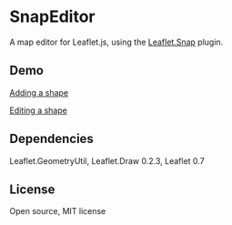 # SnapEditor

A map editor for Leaflet.js, using the
<a href="https://github.com/makinacorpus/Leaflet.Snap">Leaflet.Snap</a>
plugin.

## Demo

<a href="http://asiafoundation.github.io/SnapEditor/">Adding a shape</a>

<a href="http://asiafoundation.github.io/SnapEditor/edit.html">Editing a shape</a>

## Dependencies

Leaflet.GeometryUtil, Leaflet.Draw 0.2.3, Leaflet 0.7

## License

Open source, MIT license
